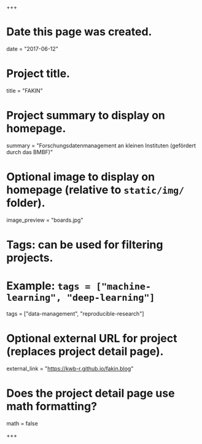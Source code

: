 +++
# Date this page was created.
date = "2017-06-12"

# Project title.
title = "FAKIN"

# Project summary to display on homepage.
summary = "Forschungsdatenmanagement an kleinen Instituten (gefördert durch das BMBF)"

# Optional image to display on homepage (relative to `static/img/` folder).
image_preview = "boards.jpg"

# Tags: can be used for filtering projects.
# Example: `tags = ["machine-learning", "deep-learning"]`
tags = ["data-management", "reproducible-research"]

# Optional external URL for project (replaces project detail page).
external_link = "https://kwb-r.github.io/fakin.blog"

# Does the project detail page use math formatting?
math = false

+++

